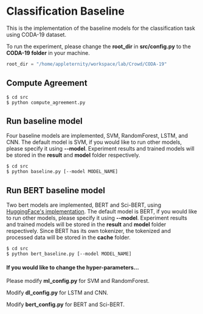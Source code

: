 # Classification Baseline
This is the implementation of the baseline models for the classification task using CODA-19 dataset.

To run the experiment, please change the **root_dir** in **src/config.py** to the **CODA-19 folder** in your machine.
```python
root_dir = "/home/appleternity/workspace/lab/Crowd/CODA-19"
```



## Compute Agreement
```console
$ cd src
$ python compute_agreement.py
```

## Run baseline model
Four baseline models are implemented, SVM, RandomForest, LSTM, and CNN.
The default model is SVM, if you would like to run other models, please specify it using **--model**.
Experiment results and trained models will be stored in the **result** and **model** folder respectively. 
```
$ cd src
$ python baseline.py [--model MODEL_NAME]
```

## Run BERT baseline model
Two bert models are implemented, BERT and Sci-BERT, using [HuggingFace's implementation](https://github.com/huggingface/transformers).
The default model is BERT, if you would like to run other models, please specify it using **--model**.
Experiment results and trained models will be stored in the **result** and **model** folder respectively.
Since BERT has its own tokenizer, the tokenized and processed data will be stored in the **cache** folder.
```
$ cd src
$ python bert_baseline.py [--model MODEL_NAME]
```

#### If you would like to change the hyper-parameters...

Please modify **ml_config.py** for SVM and RandomForest. 

Modify **dl_config.py** for LSTM and CNN.

Modify **bert_config.py** for BERT and Sci-BERT.

